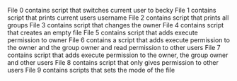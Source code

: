 File 0 contains script that switches current user to becky
File 1 contains script that prints current users username
File 2 contains script that prints all groups
File 3 contains script that changes the owner
File 4 contains script that creates an empty file
File 5 contains script that adds execute permission to owner
File 6 contains a script that adds execute permission to the owner and the group owner and read permission to other users
File 7 contains script that adds execute permission to the owner, the group owner and other users
File 8 contains script that only gives permission to other users
File 9 contains scripts that sets the mode of the file

